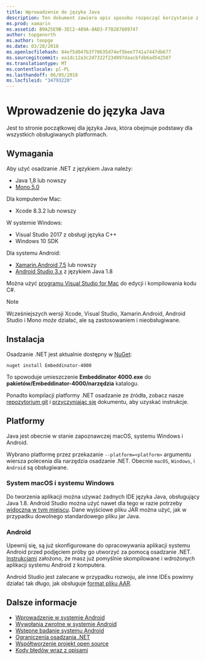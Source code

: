 ```yaml
---
title: Wprowadzenie do języka Java
description: Ten dokument zawiera opis sposobu rozpocząć korzystanie z platformy .NET osadzanie z językiem Java. Go w tym artykule omówiono wymagania systemowe, instalacji i obsługiwane platformy.
ms.prod: xamarin
ms.assetid: B9A25E9B-3EC2-489A-8AD3-F78287609747
author: topgenorth
ms.author: toopge
ms.date: 03/28/2018
ms.openlocfilehash: 84ef5d047b3f70635d74ef5bee7741a7447db677
ms.sourcegitcommit: ea1dc12a3c2d7322f234997daacbfdb6ad542507
ms.translationtype: MT
ms.contentlocale: pl-PL
ms.lasthandoff: 06/05/2018
ms.locfileid: "34793220"
---
```

# <a name="getting-started-with-java"></a>Wprowadzenie do języka Java

Jest to stronie początkowej dla języka Java, która obejmuje podstawy dla wszystkich obsługiwanych platformach.

## <a name="requirements"></a>Wymagania

Aby użyć osadzanie .NET z językiem Java należy:

* Java 1,8 lub nowszy
* [Mono 5.0](http://www.mono-project.com/download/)

Dla komputerów Mac:

* Xcode 8.3.2 lub nowszy

W systemie Windows:

* Visual Studio 2017 z obsługi języka C++
* Windows 10 SDK

Dla systemu Android:

* [Xamarin.Android 7.5](https://www.visualstudio.com/xamarin/) lub nowszy
* [Android Studio 3.x](https://developer.android.com/studio/index.html) z językiem Java 1.8

Można użyć [programu Visual Studio for Mac](https://www.visualstudio.com/vs/visual-studio-mac/) do edycji i kompilowania kodu C#.

> [!NOTE]
> Wcześniejszych wersji Xcode, Visual Studio, Xamarin.Android, Android Studio i Mono _może_ działać, ale są zastosowaniem i nieobsługiwane.

## <a name="installation"></a>Instalacja

Osadzanie .NET jest aktualnie dostępny w [NuGet](https://www.nuget.org/packages/Embeddinator-4000/):

```shell
nuget install Embeddinator-4000
```

To spowoduje umieszczenie **Embeddinator 4000.exe** do **pakietów/Embeddinator-4000/narzędzia** katalogu.

Ponadto kompilacji platformy .NET osadzanie ze źródła, zobacz nasze [repozytorium git](https://github.com/mono/Embeddinator-4000/) i [przyczyniając się](https://github.com/mono/Embeddinator-4000/blob/master/Contributing.md) dokumentu, aby uzyskać instrukcje.

## <a name="platforms"></a>Platformy

Java jest obecnie w stanie zapoznawczej macOS, systemu Windows i Android.

Wybrano platformę przez przekazanie `--platform=<platform>` argumentu wiersza polecenia dla narzędzia osadzanie .NET. Obecnie `macOS`, `Windows`, i `Android` są obsługiwane.

### <a name="macos-and-windows"></a>System macOS i systemu Windows

Do tworzenia aplikacji można używać żadnych IDE języka Java, obsługujący Java 1.8. Android Studio można użyć nawet dla tego w razie potrzeby [widoczną w tym miejscu](https://stackoverflow.com/questions/16626810/can-android-studio-be-used-to-run-standard-java-projects). Dane wyjściowe pliku JAR można użyć, jak w przypadku dowolnego standardowego pliku jar Java.

### <a name="android"></a>Android

Upewnij się, są już skonfigurowane do opracowywania aplikacji systemu Android przed podjęciem próby go utworzyć za pomocą osadzanie .NET. [Instrukcjami](~/tools/dotnet-embedding/get-started/java/android.md) założono, że masz już pomyślnie skompilowane i wdrożonych aplikacji systemu Android z komputera.

Android Studio jest zalecane w przypadku rozwoju, ale inne IDEs powinny działać tak długo, jak obsługuje [format pliku AAR](https://developer.android.com/studio/projects/android-library.html).

## <a name="further-reading"></a>Dalsze informacje

* [Wprowadzenie w systemie Android](~/tools/dotnet-embedding/get-started/java/android.md)
* [Wywołania zwrotne w systemie Android](~/tools/dotnet-embedding/android/callbacks.md)
* [Wstępne badanie systemu Android](~/tools/dotnet-embedding/android/index.md)
* [Ograniczenia osadzania .NET](~/tools/dotnet-embedding/limitations.md)
* [Współtworzenie projekt open source](https://github.com/mono/Embeddinator-4000/blob/master/Contributing.md)
* [Kody błędów wraz z opisami](~/tools/dotnet-embedding/errors.md)

